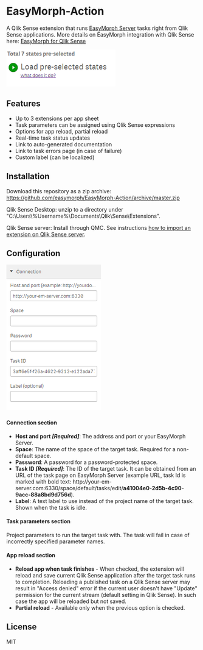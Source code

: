 # EasyMorph-Action
A Qlik Sense extension that runs [EasyMorph Server](http://easymorph.com/server.html) tasks right from Qlik Sense applications. More details on EasyMorph integration with Qlik Sense here: [EasyMorph for Qlik Sense](http://easymorph.com/for/qlik.html)

![EasyMorph-Action extension example](./readme_01.gif)

## Features

* Up to 3 extensions per app sheet
* Task parameters can be assigned using Qlik Sense expressions
* Options for app reload, partial reload
* Real-time task status updates
* Link to auto-generated documentation
* Link to task errors page (in case of failure)
* Custom label (can be localized)

## Installation

Download this repository as a zip archive: https://github.com/easymorph/EasyMorph-Action/archive/master.zip

Qlik Sense Desktop: unzip to a directory under "C:\Users\\%Username%\Documents\Qlik\Sense\Extensions\".

Qlik Sense server: Install through QMC. See instructions [how to import an extension on Qlik Sense server](http://help.qlik.com/en-US/sense/Subsystems/ManagementConsole/Content/import-extensions.htm).

## Configuration

![EasyMorph-Action connection options](./readme_02.png)

#### Connection section

* **Host and port _[Required]_**: The address and port or your EasyMorph Server.
* **Space**: The name of the space of the target task. Required for a non-default space.
* **Password**: A password for a password-protected space.
* **Task ID _[Required]_**: The ID of the target task. It can be obtained from an URL of the task page on EasyMorph Server (example URL, task Id is marked with bold text: http://<i></i>your-em-server.com:6330/space/default/tasks/edit/**a41004e0-2d5b-4c90-9acc-88a8bd9d756d**).
* **Label**: A text label to use instead of the project name of the target task. Shown when the task is idle.

#### Task parameters section

Project parameters to run the target task with. The task will fail in case of incorrectly specified parameter names.

#### App reload section

* **Reload app when task finishes** - When checked, the extension will reload and save current Qlik Sense application after the target task runs to completion. Reloading a published task on a Qlik Sense server may result in "Access denied" error if the current user doesn't have "Update" permission for the current stream (default setting in Qlik Sense). In such case the app will be reloaded but not saved.
* **Partial reload** - Available only when the previous option is checked.

## License

MIT
